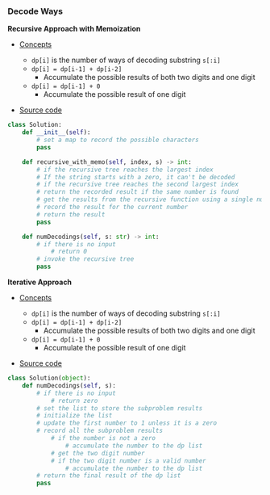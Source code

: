 ### Decode Ways
**Recursive Approach with Memoization**
- [Concepts](images/memoization.png)
    - `dp[i]` is the number of ways of decoding substring `s[:i]`
    - `dp[i] = dp[i-1] + dp[i-2]`
        - Accumulate the possible results of both two digits and one digit
    - `dp[i] = dp[i-1] + 0`
        - Accumulate the possible result of one digit 

- [Source code](source/memoization.py)
```python
class Solution:
    def __init__(self):
        # set a map to record the possible characters
        pass

    def recursive_with_memo(self, index, s) -> int:
        # if the recursive tree reaches the largest index
        # If the string starts with a zero, it can't be decoded
        # if the recursive tree reaches the second largest index
        # return the recorded result if the same number is found
        # get the results from the recursive function using a single number and valid two digit number
        # record the result for the current number
        # return the result
        pass

    def numDecodings(self, s: str) -> int:
        # if there is no input
            # return 0
        # invoke the recursive tree
        pass
```

**Iterative Approach**
- [Concepts](images/iteration.png)
    - `dp[i]` is the number of ways of decoding substring `s[:i]`
    - `dp[i] = dp[i-1] + dp[i-2]`
        - Accumulate the possible results of both two digits and one digit
    - `dp[i] = dp[i-1] + 0`
        - Accumulate the possible result of one digit 
    
- [Source code](source/iteration.py)
```python
class Solution(object):
    def numDecodings(self, s):
        # if there is no input
            # return zero
        # set the list to store the subproblem results
        # initialize the list
        # update the first number to 1 unless it is a zero
        # record all the subproblem results
            # if the number is not a zero
                # accumulate the number to the dp list
            # get the two digit number
            # if the two digit number is a valid number
                # accumulate the number to the dp list
        # return the final result of the dp list
        pass
```
